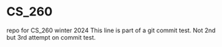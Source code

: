# CS_260
repo for CS_260 winter 2024
This line is part of a git commit test.
Not 2nd but 3rd attempt on commit test.

